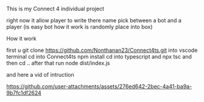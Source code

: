 This is my Connect 4 individual project 

right now it allow player to write there name pick between a bot and a player (is easy bot how it work is randomly place into box)


How it work 

first u git clone https://github.com/Nonthanan23/Connect4ts.git
into vscode terminal 
cd into Connect4ts 
npm install 
cd into typescript and npx tsc 
and then cd .. 
after that run node dist/index.js

and here a vid of intruction


https://github.com/user-attachments/assets/276ed642-2bec-4a41-ba9a-9b7fc1df2624

